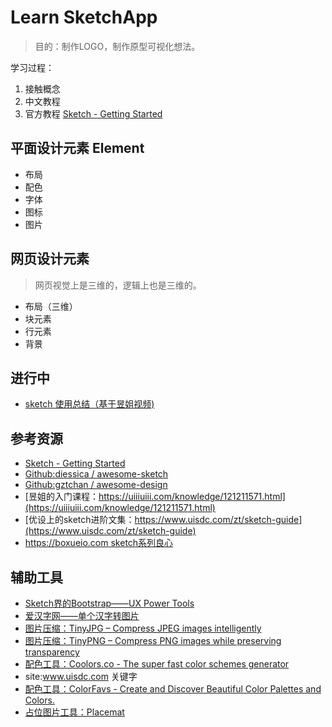 # Learn SketchApp

> 目的：制作LOGO，制作原型可视化想法。

学习过程：
1. 接触概念
2. 中文教程
3. 官方教程 [Sketch - Getting Started](https://sketchapp.com/docs/getting-started/)

## 平面设计元素 Element

- 布局
- 配色
- 字体
- 图标
- 图片

## 网页设计元素

> 网页视觉上是三维的，逻辑上也是三维的。

- 布局（三维）
- 块元素
- 行元素
- 背景

## 进行中

- [sketch 使用总结（基于昱姐视频)](./Sketch使用总结.md)

## 参考资源

- [Sketch - Getting Started](https://sketchapp.com/docs/getting-started/)
- [Github:diessica / awesome-sketch](https://github.com/diessica/awesome-sketch)
- [Github:gztchan / awesome-design](https://github.com/gztchan/awesome-design)
- [昱姐的入门课程：https://uiiiuiii.com/knowledge/121211571.html](https://uiiiuiii.com/knowledge/121211571.html)
- [优设上的sketch进阶文集：https://www.uisdc.com/zt/sketch-guide](https://www.uisdc.com/zt/sketch-guide)
- [https://boxueio.com sketch系列良心](https://boxueio.com)

## 辅助工具

- [Sketch界的Bootstrap——UX Power Tools](https://www.uxpower.tools/)
- [爱汉字网——单个汉字转图片](http://hanzi.tianma3798.cn/generate/)
- [图片压缩：TinyJPG – Compress JPEG images intelligently](https://tinyjpg.com/)
- [图片压缩：TinyPNG – Compress PNG images while preserving transparency](https://tinypng.com/)
- [配色工具：Coolors.co - The super fast color schemes generator](https://coolors.co/)
- site:www.uisdc.com 关键字
- [配色工具：ColorFavs - Create and Discover Beautiful Color Palettes and Colors.](http://www.colorfavs.com/)
- [占位图片工具：Placemat](https://placem.at/)
